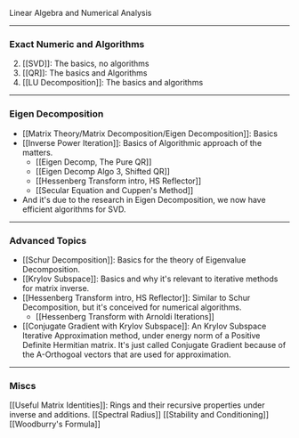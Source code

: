 Linear Algebra and Numerical Analysis



---
### **Exact Numeric and Algorithms**
2. [[SVD]]: The basics, no algorithms
3. [[QR]]: The basics and Algorithms
4. [[LU Decomposition]]: The basics and algorithms

---
### **Eigen Decomposition**
* [[Matrix Theory/Matrix Decomposition/Eigen Decomposition]]: Basics
* [[Inverse Power Iteration]]: Basics of Algorithmic approach of the matters. 
	* [[Eigen Decomp, The Pure QR]]
	* [[Eigen Decomp Algo 3, Shifted QR]]
	* [[Hessenberg Transform intro, HS Reflector]]
	* [[Secular Equation and Cuppen's Method]]
* And it's due to the research in Eigen Decomposition, we now have efficient algorithms for SVD. 


---
### **Advanced Topics**
* [[Schur Decomposition]]: Basics for the theory of Eigenvalue Decomposition. 
* [[Krylov Subspace]]: Basics and why it's relevant to iterative methods for matrix inverse. 
* [[Hessenberg Transform intro, HS Reflector]]: Similar to Schur Decomposition, but it's conceived for numerical algorithms. 
	* [[Hessenberg Transform with Arnoldi Iterations]]
* [[Conjugate Gradient with Krylov Subspace]]: An Krylov Subspace Iterative Approximation method, under energy norm of a Positive Definite Hermitian matrix. It's just called Conjugate Gradient because of the A-Orthogoal vectors that are used for approximation. 

---
### **Miscs**

[[Useful Matrix Identities]]: Rings and their recursive properties under inverse and additions. 
[[Spectral Radius]]
[[Stability and Conditioning]]
[[Woodburry's Formula]]
